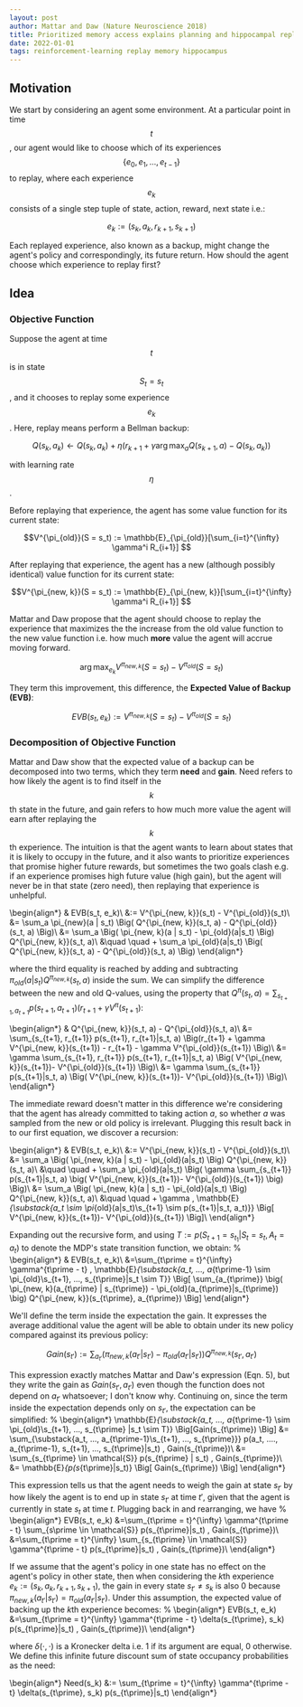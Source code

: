 ```yaml
---
layout: post
author: Mattar and Daw (Nature Neuroscience 2018)
title: Prioritized memory access explains planning and hippocampal replay
date: 2022-01-01
tags: reinforcement-learning replay memory hippocampus
---
```


## Motivation

We start by considering an agent some environment. At a particular point in time $$t$$, our agent would
like to choose which of its experiences $$\{e_0, e_1, ..., e_{t-1}\}$$ to replay, where each experience
$$e_k$$ consists of a single step tuple of state, action, reward, next state i.e.:

$$e_k := (s_k, a_k, r_{k+1}, s_{k+1})$$

Each replayed experience, also known as a backup, might change the
agent's policy and correspondingly, its future return. How should the agent choose which experience to replay
first?

## Idea

### Objective Function

Suppose the agent at time $$t$$ is in state $$S_t = s_t$$, and it chooses to replay some experience $$e_k$$.
Here, replay means perform a Bellman backup:

$$Q(s_k, a_k) \leftarrow Q(s_k, a_k) + \eta \Big(r_{k+1} + \gamma \arg \max_a Q (s_{k+1}, a) - Q(s_k, a_k) )$$

with learning rate $$\eta$$.

Before replaying that experience, the agent has some value function for its current state:

$$V^{\pi_{old}}(S = s_t) := \mathbb{E}_{\pi_{old}}[\sum_{i=t}^{\infty} \gamma^i R_{i+1}] $$

After replaying that experience, the agent has a new (although possibly identical) value function
for its current state:

$$V^{\pi_{new, k}}(S = s_t) := \mathbb{E}_{\pi_{new, k}}[\sum_{i=t}^{\infty} \gamma^i R_{i+1}] $$

Mattar and Daw propose that the agent should choose to replay the experience that maximizes the
the increase from the old value function to the new value function i.e. how much **more** value the
agent will accrue moving forward.

$$\arg \max_{e_k} V^{\pi_{new, k}}(S = s_t) - V^{\pi_{old}}(S = s_t)$$

They term this improvement, this difference, the __Expected Value of Backup (EVB)__:

$$EVB(s_t, e_k) := V^{\pi_{new, k}}(S = s_t) - V^{\pi_{old}}(S = s_t)$$

### Decomposition of Objective Function

Mattar and Daw show that the expected value of a backup can be decomposed into two terms,
which they term __need__ and __gain__. Need refers to how likely the agent is to find itself in the $$k$$th state
in the future, and gain refers to how much more value the agent will earn after replaying the $$k$$th
experience. The intuition is that the agent wants to learn about states that it is likely to occupy in the future,
and it also wants to prioritize experiences that promise higher future rewards, but sometimes the two goals
clash e.g. if an experience promises high future value (high gain), but the agent will never be in that state
(zero need), then replaying that experience is unhelpful.


\begin{align*}
& EVB(s_t, e_k)\\
&:= V^{\pi_{new, k}}(s_t) -  V^{\pi_{old}}(s_t)\\
&= \sum_a \pi_{new}(a | s_t) \Big( Q^{\pi_{new, k}}(s_t, a) - Q^{\pi_{old}} (s_t, a) \Big)\\
&= \sum_a \Big( \pi_{new, k}(a | s_t) - \pi_{old}(a|s_t) \Big)  Q^{\pi_{new, k}}(s_t, a)\\
&\quad \quad + \sum_a \pi_{old}(a|s_t) \Big( Q^{\pi_{new, k}}(s_t, a) - Q^{\pi_{old}}(s_t, a) \Big)
\end{align*}

where the third equality is reached by adding and subtracting $\pi_{old}(a|s_t) Q^{\pi_{new, k}} (s_t, a)$ inside the sum. We can simplify the difference between the new and old Q-values, using the property that $Q^{\pi}(s_t, a) = \sum_{s_{t+1}, a_{t+1}} p(s_{t+1}, a_{t+1}) (r_{t+1} + \gamma V^{\pi}(s_{t+1})$:

\begin{align*}
& Q^{\pi_{new, k}}(s_t, a) - Q^{\pi_{old}}(s_t, a)\\
&= \sum_{s_{t+1}, r_{t+1}} p(s_{t+1}, r_{t+1}|s_t, a) \Big(r_{t+1} + \gamma V^{\pi_{new, k}}(s_{t+1}) - r_{t+1} - \gamma V^{\pi_{old}}(s_{t+1}) \Big)\\
&= \gamma \sum_{s_{t+1}, r_{t+1}} p(s_{t+1}, r_{t+1}|s_t, a) \Big( V^{\pi_{new, k}}(s_{t+1})-  V^{\pi_{old}}(s_{t+1}) \Big)\\
&= \gamma \sum_{s_{t+1}} p(s_{t+1}|s_t, a) \Big( V^{\pi_{new, k}}(s_{t+1})-  V^{\pi_{old}}(s_{t+1}) \Big)\\
\end{align*}

The immediate reward doesn't matter in this difference we're considering that the agent has already committed to taking action $a$, so whether $a$ was sampled from the new or old policy is irrelevant. Plugging this result back in to our first equation, we discover a recursion:

\begin{align*}
& EVB(s_t, e_k)\\
&:= V^{\pi_{new, k}}(s_t) -  V^{\pi_{old}}(s_t)\\
&= \sum_a \Big( \pi_{new, k}(a | s_t) - \pi_{old}(a|s_t) \Big)  Q^{\pi_{new, k}}(s_t, a)\\
&\quad \quad + \sum_a \pi_{old}(a|s_t) \Big( \gamma \sum_{s_{t+1}} p(s_{t+1}|s_t, a) \big( V^{\pi_{new, k}}(s_{t+1})-  V^{\pi_{old}}(s_{t+1}) \big) \Big)\\
&= \sum_a \Big( \pi_{new, k}(a | s_t) - \pi_{old}(a|s_t) \Big)  Q^{\pi_{new, k}}(s_t, a)\\
&\quad \quad + \gamma \, \mathbb{E}_{\substack{a_t \sim \pi_{old}(a|s_t)\\s_{t+1} \sim p(s_{t+1}|s_t, a_t)}} \Big[ V^{\pi_{new, k}}(s_{t+1})-  V^{\pi_{old}}(s_{t+1}) \Big]\\
\end{align*}

Expanding out the recursive form, and using $T := p(S_{t+1} = s_{t_1} | S_t = s_t, A_t = a_t)$ to denote the MDP's state transition function, we obtain:
%
\begin{align*}
& EVB(s_t, e_k)\\
&=\sum_{t\prime = t}^{\infty} \gamma^{t\prime - t} \, \mathbb{E}_{\substack{a_t, ..., a_{t\prime-1} \sim \pi_{old}\\s_{t+1}, ..., s_{t\prime}|s_t \sim T}} \Big[ \sum_{a_{t\prime}} \big( \pi_{new, k}(a_{t\prime} | s_{t\prime}) - \pi_{old}(a_{t\prime}|s_{t\prime}) \big)  Q^{\pi_{new, k}}(s_{t\prime}, a_{t\prime}) \Big]
\end{align*}

We'll define the term inside the expectation the gain. It expresses the average additional value the agent will be able to obtain under its new policy compared against its previous policy:

$$Gain(s_{t\prime}) :=  \sum_{a_{t\prime}} \big( \pi_{new, k}(a_{t\prime} | s_{t\prime}) - \pi_{old}(a_{t\prime}|s_{t\prime})  \big) Q^{\pi_{new, k}}(s_{t\prime}, a_{t\prime}) $$

This expression exactly matches Mattar and Daw's expression (Eqn. 5), but they write the gain as $Gain(s_{t\prime}, a_{t\prime})$ even though the function does not depend on $a_{t\prime}$ whatsoever; I don't know why. Continuing on, since the term inside the expectation depends only on $s_{t\prime}$, the expectation can be simplified:
%
\begin{align*}
\mathbb{E}_{\substack{a_t, ..., a_{t\prime-1} \sim \pi_{old}\\s_{t+1}, ..., s_{t\prime} |s_t \sim T}} \Big[Gain(s_{t\prime}) \Big]
&= \sum_{\substack{a_t, ..., a_{t\prime-1}\\s_{t+1}, ..., s_{t\prime}}} p(a_t, ...., a_{t\prime-1}, s_{t+1}, ..., s_{t\prime}|s_t) \, Gain(s_{t\prime})\\
&= \sum_{s_{t\prime} \in \mathcal{S}} p(s_{t\prime} | s_t) \, Gain(s_{t\prime})\\
&= \mathbb{E}_{p(s_{t\prime}|s_t)} \Big[ Gain(s_{t\prime}) \Big]
\end{align*}

This expression tells us that the agent needs to weigh the gain at state $s_{t\prime}$ by how likely the agent is to end up in state $s_{t\prime}$ at time $t\prime$, given that the agent is currently in state $s_t$ at time $t$. Plugging back in and rearranging, we have
%
\begin{align*}
EVB(s_t, e_k) &=\sum_{t\prime = t}^{\infty} \gamma^{t\prime - t} \sum_{s\prime \in \mathcal{S}} p(s_{t\prime}|s_t) \, Gain(s_{t\prime})\\
&=\sum_{t\prime = t}^{\infty} \sum_{s_{t\prime} \in \mathcal{S}} \gamma^{t\prime - t}  p(s_{t\prime}|s_t) \, Gain(s_{t\prime})\\
\end{align*}

If we assume that the agent's policy in one state has no effect on the agent's policy in other state, then when considering the $k$th experience $e_k := (s_k, a_k, r_{k+1}, s_{k+1})$, the gain in every state $s_{t\prime} \neq s_k$ is also 0 because $\pi_{new, k}(a_{t\prime} | s_{t\prime}) = \pi_{old}(a_{t\prime}|s_{t\prime})$. Under this assumption, the expected value of backing up the $k$th experience becomes:
%
\begin{align*}
EVB(s_t, e_k) &=\sum_{t\prime = t}^{\infty} \gamma^{t\prime - t} \delta(s_{t\prime}, s_k)  p(s_{t\prime}|s_t) \, Gain(s_{t\prime})\\
\end{align*}

where $\delta(\cdot, \cdot)$ is a Kronecker delta i.e. 1 if its argument are equal, 0 otherwise.
We define this infinite future discount sum of state occupancy probabilities as the need:

\begin{align*}
Need(s_k) &:= \sum_{t\prime = t}^{\infty} \gamma^{t\prime - t} \delta(s_{t\prime}, s_k)  p(s_{t\prime}|s_t)
\end{align*}

